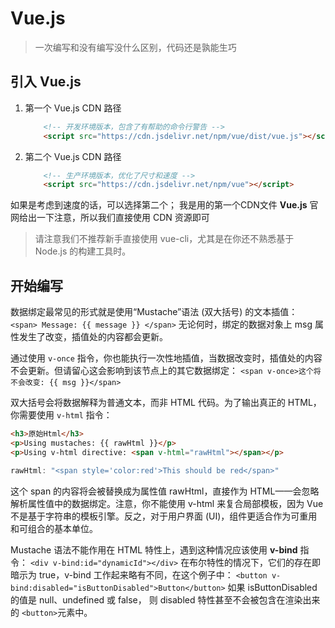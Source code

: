 # Vue.js

> 一次编写和没有编写没什么区别，代码还是孰能生巧


## 引入 Vue.js

1. 第一个 Vue.js CDN 路径

    ```html
        <!-- 开发环境版本，包含了有帮助的命令行警告 -->
        <script src="https://cdn.jsdelivr.net/npm/vue/dist/vue.js"></script>
    ```

2. 第二个 Vue.js CDN 路径

    ```html
        <!-- 生产环境版本，优化了尺寸和速度 -->
        <script src="https://cdn.jsdelivr.net/npm/vue"></script>
    ```

如果是考虑到速度的话，可以选择第二个； 我是用的第一个CDN文件
**Vue.js** 官网给出一下注意，所以我们直接使用 CDN 资源即可
> 请注意我们不推荐新手直接使用 vue-cli，尤其是在你还不熟悉基于 Node.js 的构建工具时。

## 开始编写

数据绑定最常见的形式就是使用“Mustache”语法 (双大括号) 的文本插值：
`<span> Message: {{ message }} </span>`
无论何时，绑定的数据对象上 msg 属性发生了改变，插值处的内容都会更新。

通过使用 `v-once` 指令，你也能执行一次性地插值，当数据改变时，插值处的内容不会更新。但请留心这会影响到该节点上的其它数据绑定：
`<span v-once>这个将不会改变: {{ msg }}</span>`

双大括号会将数据解释为普通文本，而非 HTML 代码。为了输出真正的 HTML，你需要使用 `v-html` 指令：

```html
<h3>原始Html</h3>
<p>Using mustaches: {{ rawHtml }}</p>
<p>Using v-html directive: <span v-html="rawHtml"></span></p>
```

```javascript
rawHtml: "<span style='color:red'>This should be red</span>"
```

这个 span 的内容将会被替换成为属性值 rawHtml，直接作为 HTML——会忽略解析属性值中的数据绑定。注意，你不能使用 v-html 来复合局部模板，因为 Vue 不是基于字符串的模板引擎。反之，对于用户界面 (UI)，组件更适合作为可重用和可组合的基本单位。

Mustache 语法不能作用在 HTML 特性上，遇到这种情况应该使用 **v-bind** 指令：
`<div v-bind:id="dynamicId"></div>`
在布尔特性的情况下，它们的存在即暗示为 true，v-bind 工作起来略有不同，在这个例子中：
`<button v-bind:disabled="isButtonDisabled">Button</button>`
如果 isButtonDisabled 的值是 null、undefined 或 false，
则 disabled 特性甚至不会被包含在渲染出来的 `<button>`元素中。